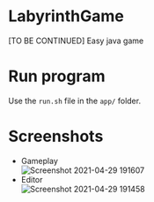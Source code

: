 # LabyrinthGame
[TO BE CONTINUED] Easy java game

# Run program
Use the `run.sh` file in the `app/` folder.

# Screenshots
* Gameplay <br>
![Screenshot 2021-04-29 191607](https://user-images.githubusercontent.com/61402409/116791706-7ba64580-aabc-11eb-865e-ef4fd91d20b5.png)
* Editor <br>
![Screenshot 2021-04-29 191458](https://user-images.githubusercontent.com/61402409/116791707-7c3edc00-aabc-11eb-810d-3458ea32ca67.png)
